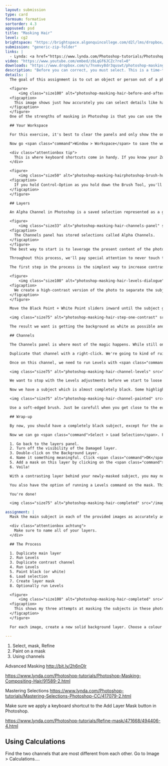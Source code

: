 ```yaml
---
layout: submission
type: card
formsum: formative
sortorder: 4.3
appsused: psd
title: "Masking Hair"
level: cg2
brightspace: "https://brightspace.algonquincollege.com/d2l/lms/dropbox/user/folder_submit_files.d2l?db=132035&grpid=0&isprv=0&bp=0&ou=145550"
submission: "generic-zip-folder"
links: |
  - Lynda: <a href="https://www.lynda.com/Photoshop-tutorials/Photoshop-Masking-Compositing-Hair/91589-2.html" target="_blank" title="Illustrator's Pen Tool is so old-school.">Masking Hair</a>
video: "https://www.youtube.com/embed/zbLqGf6JCZc?rel=0"
downloads: "https://www.dropbox.com/s/7nxmvy8dr3quswt/photoshop-masking-hair.zip?dl=1"
description: "Before you can correct, you must select. This is a time-tested saying amongst Photoshop pros. Learning to make accurate selections of complex and detailed objects in Photoshop is a life-long learning process. We'll continue that here."
details: | 
  The goal of this assignment is to cut an object or person out of a photograph, despite very fine detail. A clipping path would be unmanageable and painting with the brush tool is plain 'ol ugly.

  <figure>
      <img class="size100" alt="photoshop-masking-hair-before-and-after" src="/images/photoshop-masking-hair/photoshop-masking-hair-before-and-after.jpg">
  <figcaption>
    This image shows just how accurately you can select details like hair in a photo using this technique.
  </figcaption>
  </figure>
  One of the strengths of masking in Photoshop is that you can use the characteristics of the image to create a mask. By delving into the channels, we can use higher-contrast areas to mask even the most whispy hair.

  ## Your Workspace

  For this exercise, it's best to clear the panels and only show the ones we want. To that end, hit <span class="command">Shift-Tab</span>. All panels disappear except for the Options bar and tools. Now go to the Window menu, then select the Layers, Channels.

  Now go <span class="command">Window > Workspace</span> to save the workspace. Name it Masking. Now every time you wish to do this type of work, simply select this workspace.

  <div class="attentionbox tip">
    This is where keyboard shortcuts come in handy. If you know your Zoom shortcuts, you can zoom in and out to check your work, while in a modal dialog. Hint: ⌘-space is your friend.
  </div>

  <figure>
      <img class="size50" alt="photoshop-masking-hairphotoshop-brush-hud" src="/images/photoshop-masking-hair/photoshop-masking-hairphotoshop-brush-hud.jpg">
  <figcaption>
    If you hold Control-Option as you hold down the Brush Tool, you'll get this handy heads up display of your brush tip.
  </figcaption>
  </figure>

  ## Layers

  An Alpha Channel in Photoshop is a saved selection represented as a greyscale image. In the panel below, what's white on the channel is selected. What's black is deselected. What's grey is a partial selection -- kind of like onion paper. The lighter the colour on the channel, the more it's selected.

  <figure>
      <img class="size33" alt="photoshop-masking-hair-channels-panel" src="/images/photoshop-masking-hair/photoshop-masking-hair-channels-panel.jpg">
  <figcaption>
    The Channels panel has stored selections called Alpha Channels.
  </figcaption>
  </figure>
  The best way to start is to leverage the present content of the photo. We need to increase the contrast of the photo until we end up with the subject in solid white and the background in solid black (or vice-versa). The black and white version will be loaded as a selection which will be used in a mask.

  Throughout this process, we'll pay special attention to never touch the original layer.

  The first step in the process is the simplest way to increase contrast. Simply duplicate the background layer with <span class="command">Option-⌘-J</span>. Name it *High Contrast*. On the new Layer, go <span class="command">⌘-L</span> or <span class="command">Image >Adjustments >Levels</span>.

  <figure>
      <img class="size100" alt="photoshop-masking-hair-levels-dialogue" src="/images/photoshop-masking-hair/photoshop-masking-hair-levels-dialogue.jpg">
  <figcaption>
    We create a high-contrast version of the photo to separate the subject from the background.
  </figcaption>
  </figure>

  Move the Black Point + White Point sliders inward until the subject gets darker. Stop before the background gets dark. We're just trying to punch-up the subject a little. Click <span class="command">OK</span>.

  <img class="size75" alt="photoshop-masking-hair-step-one-contrast" src="/images/photoshop-masking-hair/photoshop-masking-hair-step-one-contrast.jpg">

  The result we want is getting the background as white as possible and her as dark as possible without losing any of the whispy hairs. Note that you can zoom while the Levels dialogue is open.

  ## Channels

  The Channels panel is where most of the magic happens. While still on our new darker layer, go to the Channels panel. Find the channel where the subject has most contrast with the background. The edges are what counts.

  Duplicate that channel with a right-click. We're going to kind of ruin this channel in the process, so let's call it Damaged.

  Once on this channel, we need to run Levels with <span class="command">⌘-L</span>. In this case, we want to be way more extreme. Bring the black + white point sliders in until we get the subject as black as possible.

  <img class="size75" alt="photoshop-masking-hair-channel-levels" src="/images/photoshop-masking-hair/photoshop-masking-hair-channel-levels.jpg">

  We want to stop with the Levels adjustments before we start to loose detail in the whispy hair, so zoom in to check before you accept.

  Now we have a subject which is almost completely black. Some highlights probably still remain. We need to get rid of them. I simply use a big brush and paint with pure black. Make sure you stop before you paint over the whispy edges of the subject. Just fill in the center with black.

  <img class="size75" alt="photoshop-masking-hair-channel-painted" src="/images/photoshop-masking-hair/photoshop-masking-hair-channel-painted.jpg">

  Use a soft-edged brush. Just be carefull when you get close to the edges. You don't want to paint any black on the white background.

  ## Wrap-up

  By now, you should have a completely black subject, except for the areas where you can see through the hair.

  Now we can go <span class="command">Select > Load Selection</span>. From the dialogue, choose your new channel's name. Click <span class="command">OK</span>. You should see marching ants on your canvas.

  1. Go back to the layers panel.
  2. Turn off the visibility of the Damaged layer.
  3. Double-click on the Background Layer.
  4. Name it something meaningful. Click <span class="command">OK</span>.
  5. Add a mask on this layer by clicking on the <span class="command">Add Layer Mask</span> button at the bottom of the Layers panel.
  6. Voila!

  With a contrasting layer behind your newly-masked subject, you may notice that there are some areas of the photo that are transparent and shouldn't be. Simply go to the mask and paint them white.

  You also have the option of running a Levels command on the mask. This can fine-tune it. But be subtle at this point.

  You're done!

  <img class="size75" alt="photoshop-masking-hair-completed" src="/images/photoshop-masking-hair/photoshop-masking-hair-completed.jpg">

assignment: |
  Mask the main subject in each of the provided images as accurately as you can.

  <div class="attentionbox achtung">
    Make sure to name all of your layers.
  </div>

  ## The Process

  1. Duplicate main layer
  2. Run Levels
  3. Duplicate contrast channel
  4. Run Levels
  5. Paint black (or white)
  6. Load selection
  7. Create layer mask
  8. Optionally run Levels

  <figure>
      <img class="size100" alt="photoshop-masking-hair-completed" src="/images/photoshop-masking-hair/photoshop-masking-hair-exercise-completed.jpg">
  <figcaption>
    This shows my three attempts at masking the subjects in these photos.
  </figcaption>
  </figure>

  For each image, create a new solid background layer. Choose a colour that works. Often, a dark colour brings out a halo effect in the hair of our subjects. This masking process does have its limits.

---
```

1. Select, mask, Refine
2. Paint on a mask
3. Using channels

Advanced Masking
http://bit.ly/2h6nOlr

https://www.lynda.com/Photoshop-tutorials/Photoshop-Masking-Compositing-Hair/91589-2.html

Mastering Selections
https://www.lynda.com/Photoshop-tutorials/Mastering-Selections-Photoshop-CC/417079-2.html

Make sure we apply a keyboard shortcut to the Add Layer Mask button in Photoshop.

https://www.lynda.com/Photoshop-tutorials/Refine-mask/471668/494406-4.html

  ## Using Calculations

  Find the two channels that are most different from each other. Go to <span class="command">Image > Calculations...</span>.
